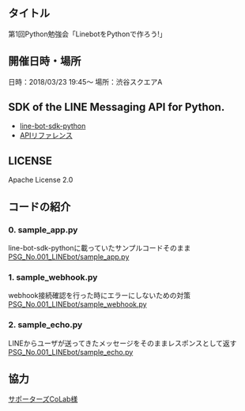## タイトル
第1回Python勉強会「LinebotをPythonで作ろう!」

## 開催日時・場所
日時：2018/03/23	19:45〜
場所：渋谷スクエアA

## SDK of the LINE Messaging API for Python.  

* [line-bot-sdk-python](https://github.com/line/line-bot-sdk-python)
* [APIリファレンス](https://developers.line.me/ja/docs/messaging-api/reference/)

## LICENSE  
Apache License 2.0  

## コードの紹介  

### 0. sample_app.py  
line-bot-sdk-pythonに載っていたサンプルコードそのまま  
[PSG_No.001_LINEbot/sample_app.py](https://github.com/PythonStudyGroupJP/PSG_No.001_LINEbot/blob/master/sample_app.py)  

### 1. sample_webhook.py  
webhook接続確認を行った時にエラーにしないための対策  
[PSG_No.001_LINEbot/sample_webhook.py](https://github.com/PythonStudyGroupJP/PSG_No.001_LINEbot/blob/master/sample_webhook.py)  

### 2. sample_echo.py  
LINEからユーザが送ってきたメッセージをそのままレスポンスとして返す  
[PSG_No.001_LINEbot/sample_echo.py](https://github.com/PythonStudyGroupJP/PSG_No.001_LINEbot/blob/master/sample_echo.py)  

## 協力
[サポーターズCoLab様](https://supporterzcolab.com/dashboard/)
